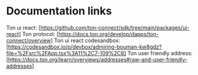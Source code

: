 # Documentation links

Ton ui react: [https://github.com/ton-connect/sdk/tree/main/packages/ui-react]
Ton protocol: [https://docs.ton.org/develop/dapps/ton-connect/overview]
Ton ui react codesandbox: [https://codesandbox.io/p/devbox/admiring-bouman-kw8gdz?file=%2Fsrc%2FApp.tsx%3A11%2C7-109%2C8]
Ton user friendly address: [https://docs.ton.org/learn/overviews/addresses#raw-and-user-friendly-addresses]
